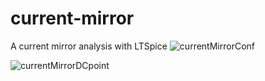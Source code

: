 # current-mirror
A current mirror analysis with LTSpice
![currentMirrorConf](https://github.com/timiabayomi/current-mirror/assets/168369397/baebf656-4d6b-4ccc-be26-4423366ba6b0)

![currentMirrorDCpoint](https://github.com/timiabayomi/current-mirror/assets/168369397/98b48bbe-ac3d-4af4-ba24-05f3f625824a)
